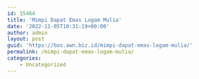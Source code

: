 ```yaml
---
id: 15464
title: 'Mimpi Dapat Emas Logam Mulia'
date: '2022-11-05T10:31:19+00:00'
author: admin
layout: post
guid: 'https://bos.awn.biz.id/mimpi-dapat-emas-logam-mulia/'
permalink: /mimpi-dapat-emas-logam-mulia/
categories:
    - Uncategorized
---
```


